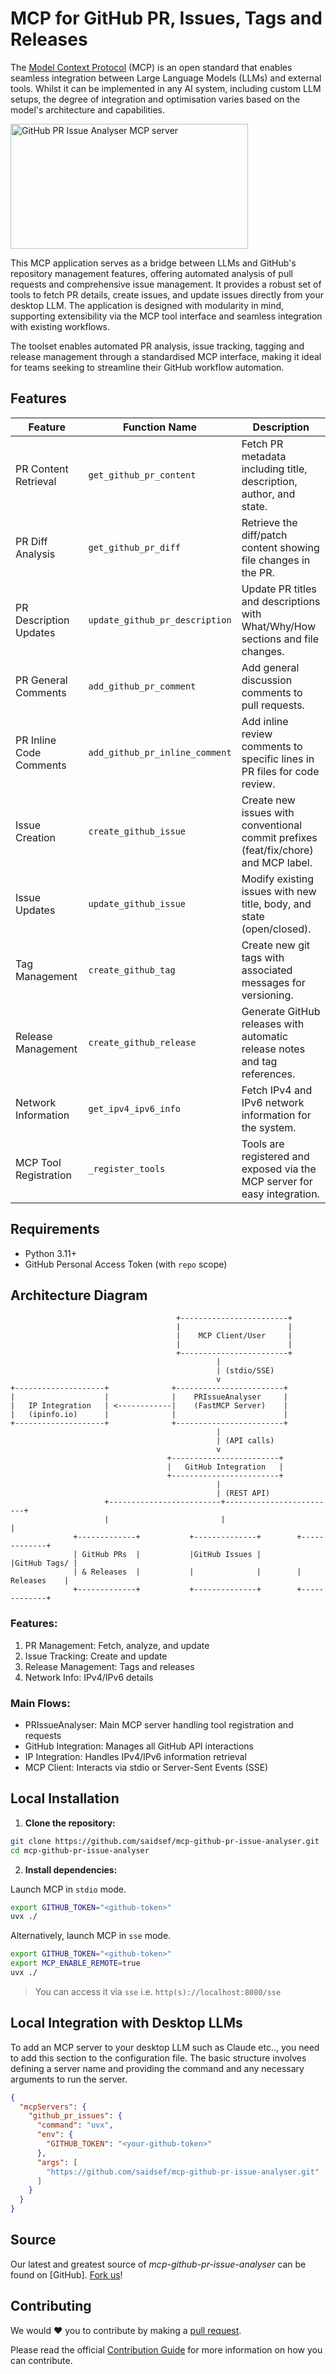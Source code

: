 # MCP for GitHub PR, Issues, Tags and Releases

The [Model Context Protocol](https://www.anthropic.com/news/model-context-protocol) (MCP) is an open standard that enables seamless integration between Large Language Models (LLMs) and external tools. Whilst it can be implemented in any AI system, including custom LLM setups, the degree of integration and optimisation varies based on the model's architecture and capabilities.

<a href="https://glama.ai/mcp/servers/@saidsef/mcp-github-pr-issue-analyser">
  <img width="380" height="200" src="https://glama.ai/mcp/servers/@saidsef/mcp-github-pr-issue-analyser/badge" alt="GitHub PR Issue Analyser MCP server" />
</a>

This MCP application serves as a bridge between LLMs and GitHub's repository management features, offering automated analysis of pull requests and comprehensive issue management. It provides a robust set of tools to fetch PR details, create issues, and update issues directly from your desktop LLM. The application is designed with modularity in mind, supporting extensibility via the MCP tool interface and seamless integration with existing workflows.

The toolset enables automated PR analysis, issue tracking, tagging and release management through a standardised MCP interface, making it ideal for teams seeking to streamline their GitHub workflow automation.

## Features

| Feature                     | Function Name                  | Description                                                                                   |
|----------------------------|--------------------------------|-----------------------------------------------------------------------------------------------|
| PR Content Retrieval       | `get_github_pr_content`        | Fetch PR metadata including title, description, author, and state.                            |
| PR Diff Analysis          | `get_github_pr_diff`           | Retrieve the diff/patch content showing file changes in the PR.                              |
| PR Description Updates     | `update_github_pr_description` | Update PR titles and descriptions with What/Why/How sections and file changes.               |
| PR General Comments        | `add_github_pr_comment`        | Add general discussion comments to pull requests.                                            |
| PR Inline Code Comments    | `add_github_pr_inline_comment` | Add inline review comments to specific lines in PR files for code review.                    |
| Issue Creation            | `create_github_issue`          | Create new issues with conventional commit prefixes (feat/fix/chore) and MCP label.          |
| Issue Updates             | `update_github_issue`          | Modify existing issues with new title, body, and state (open/closed).                        |
| Tag Management            | `create_github_tag`            | Create new git tags with associated messages for versioning.                                  |
| Release Management        | `create_github_release`        | Generate GitHub releases with automatic release notes and tag references.                     |
| Network Information       | `get_ipv4_ipv6_info`          | Fetch IPv4 and IPv6 network information for the system.                                      |
| MCP Tool Registration       | `_register_tools`         | Tools are registered and exposed via the MCP server for easy integration.                      |

## Requirements

- Python 3.11+
- GitHub Personal Access Token (with `repo` scope)

## Architecture Diagram

```ascii
                                     +------------------------+
                                     |                        |
                                     |    MCP Client/User     |
                                     |                        |
                                     +------------------------+
                                              |
                                              | (stdio/SSE)
                                              v
+--------------------+              +------------------------+
|                    |              |    PRIssueAnalyser     |
|   IP Integration   | <------------|    (FastMCP Server)    |
|   (ipinfo.io)      |              |                        |
+--------------------+              +------------------------+
                                              |
                                              | (API calls)
                                              v
                                   +------------------------+
                                   |   GitHub Integration   |
                                   +------------------------+
                                              |
                                              | (REST API)
                     +-------------------------+-------------------------+
                     |                         |                       |
              +-------------+           +--------------+        +-------------+
              | GitHub PRs  |           |GitHub Issues |        |GitHub Tags/ |
              | & Releases  |           |              |        | Releases    |
              +-------------+           +--------------+        +-------------+
```

### Features:

1. PR Management: Fetch, analyze, and update
2. Issue Tracking: Create and update
3. Release Management: Tags and releases
4. Network Info: IPv4/IPv6 details

### Main Flows:

- PRIssueAnalyser: Main MCP server handling tool registration and requests
- GitHub Integration: Manages all GitHub API interactions
- IP Integration: Handles IPv4/IPv6 information retrieval
- MCP Client: Interacts via stdio or Server-Sent Events (SSE)

## Local Installation

1. **Clone the repository:**
```sh
git clone https://github.com/saidsef/mcp-github-pr-issue-analyser.git
cd mcp-github-pr-issue-analyser
```

2. **Install dependencies:**

Launch MCP in `stdio` mode.
```sh
export GITHUB_TOKEN="<github-token>"
uvx ./
```

Alternatively, launch MCP in `sse` mode.
```sh
export GITHUB_TOKEN="<github-token>"
export MCP_ENABLE_REMOTE=true
uvx ./
```
> You can access it via `sse` i.e. `http(s)://localhost:8080/sse`

## Local Integration with Desktop LLMs

To add an MCP server to your desktop LLM such as Claude etc.., you need to add this section to the configuration file. The basic structure involves defining a server name and providing the command and any necessary arguments to run the server.

```json
{
  "mcpServers": {
    "github_pr_issues": {
      "command": "uvx",
      "env": {
        "GITHUB_TOKEN": "<your-github-token>"
      },
      "args": [
        "https://github.com/saidsef/mcp-github-pr-issue-analyser.git"
      ]
    }
  }
}
```

## Source

Our latest and greatest source of *mcp-github-pr-issue-analyser* can be found on [GitHub]. [Fork us](https://github.com/saidsef/mcp-github-pr-issue-analyser/fork)!

## Contributing

We would :heart: you to contribute by making a [pull request](https://github.com/saidsef/mcp-github-pr-issue-analyser/pulls).

Please read the official [Contribution Guide](./CONTRIBUTING.md) for more information on how you can contribute.